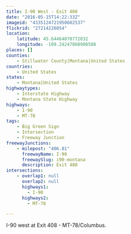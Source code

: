 ```yaml
---
title: I-90 West - Exit 408
date: "2016-05-15T14:22:33Z"
imageid: "4335124721950602537"
flickrid: "27214226054"
location:
    latitude: 45.64464070772032
    longitude: -109.24247860908508
places: []
counties:
    - Stillwater County|Montana|United States
countries:
    - United States
states:
    - Montana|United States
highwaytypes:
    - Interstate Highway
    - Montana State Highway
highways:
    - I-90
    - MT-78
tags:
    - Big Green Sign
    - Intersection
    - Freeway Junction
freewayJunctions:
    - milepost: "406.81"
      freewayName: I-90
      freewaySlug: i90-montana
      description: Exit 408
intersections:
    - overlap1: null
      overlap2: null
      highways1:
        - I-90
      highways2:
        - MT-78

---
```

I-90 west at Exit 408 - MT-78/Columbus.